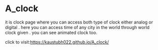 # A_clock
it is clock page where you can access both type of clock either analog or digital .
here you can access time of any city in the world through world clock given .
you  can see animated clock too.

click to visit:https://kaustubh022.github.io/A_clock/
